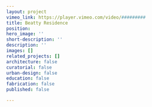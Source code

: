 ```yaml
---
layout: project
vimeo_link: https://player.vimeo.com/video/#########
title: Beatty Residence
position: 
hero_image: ''
short-description: ''
description: ''
images: []
related_projects: []
architecture: false
curatorial: false
urban-design: false
education: false
fabrication: false
published: false

---
```

